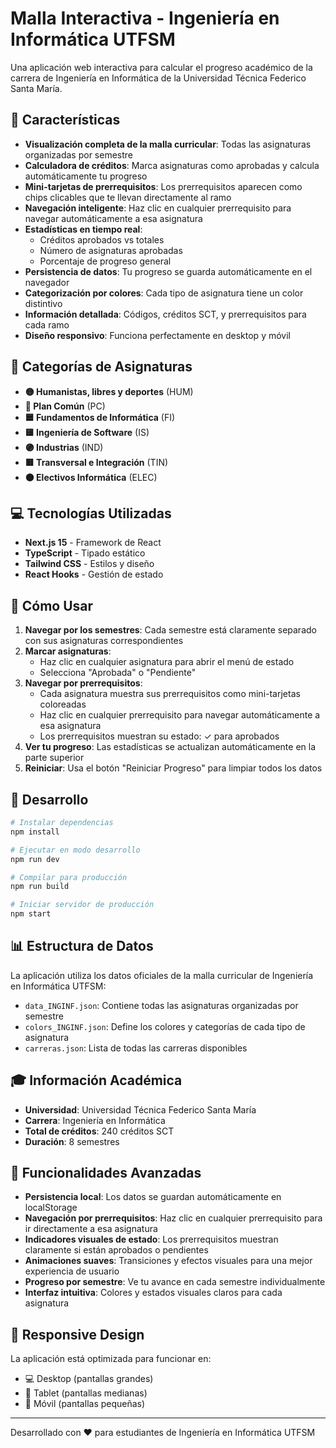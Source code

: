 # Malla Interactiva - Ingeniería en Informática UTFSM

Una aplicación web interactiva para calcular el progreso académico de la carrera de Ingeniería en Informática de la Universidad Técnica Federico Santa María.

## 🚀 Características

- **Visualización completa de la malla curricular**: Todas las asignaturas organizadas por semestre
- **Calculadora de créditos**: Marca asignaturas como aprobadas y calcula automáticamente tu progreso
- **Mini-tarjetas de prerrequisitos**: Los prerrequisitos aparecen como chips clicables que te llevan directamente al ramo
- **Navegación inteligente**: Haz clic en cualquier prerrequisito para navegar automáticamente a esa asignatura
- **Estadísticas en tiempo real**: 
  - Créditos aprobados vs totales
  - Número de asignaturas aprobadas
  - Porcentaje de progreso general
- **Persistencia de datos**: Tu progreso se guarda automáticamente en el navegador
- **Categorización por colores**: Cada tipo de asignatura tiene un color distintivo
- **Información detallada**: Códigos, créditos SCT, y prerrequisitos para cada ramo
- **Diseño responsivo**: Funciona perfectamente en desktop y móvil

## 🎨 Categorías de Asignaturas

- **🟡 Humanistas, libres y deportes** (HUM)
- **🔵 Plan Común** (PC) 
- **🟦 Fundamentos de Informática** (FI)
- **🟨 Ingeniería de Software** (IS)
- **🟣 Industrias** (IND)
- **🟥 Transversal e Integración** (TIN)
- **🟠 Electivos Informática** (ELEC)

## 💻 Tecnologías Utilizadas

- **Next.js 15** - Framework de React
- **TypeScript** - Tipado estático
- **Tailwind CSS** - Estilos y diseño
- **React Hooks** - Gestión de estado

## 🎯 Cómo Usar

1. **Navegar por los semestres**: Cada semestre está claramente separado con sus asignaturas correspondientes
2. **Marcar asignaturas**:
   - Haz clic en cualquier asignatura para abrir el menú de estado
   - Selecciona "Aprobada" o "Pendiente"
3. **Navegar por prerrequisitos**:
   - Cada asignatura muestra sus prerrequisitos como mini-tarjetas coloreadas
   - Haz clic en cualquier prerrequisito para navegar automáticamente a esa asignatura
   - Los prerrequisitos muestran su estado: ✓ para aprobados
4. **Ver tu progreso**: Las estadísticas se actualizan automáticamente en la parte superior
5. **Reiniciar**: Usa el botón "Reiniciar Progreso" para limpiar todos los datos

## 🚀 Desarrollo

```bash
# Instalar dependencias
npm install

# Ejecutar en modo desarrollo
npm run dev

# Compilar para producción
npm run build

# Iniciar servidor de producción
npm start
```

## 📊 Estructura de Datos

La aplicación utiliza los datos oficiales de la malla curricular de Ingeniería en Informática UTFSM:

- `data_INGINF.json`: Contiene todas las asignaturas organizadas por semestre
- `colors_INGINF.json`: Define los colores y categorías de cada tipo de asignatura
- `carreras.json`: Lista de todas las carreras disponibles

## 🎓 Información Académica

- **Universidad**: Universidad Técnica Federico Santa María
- **Carrera**: Ingeniería en Informática
- **Total de créditos**: 240 créditos SCT
- **Duración**: 8 semestres

## 🔧 Funcionalidades Avanzadas

- **Persistencia local**: Los datos se guardan automáticamente en localStorage
- **Navegación por prerrequisitos**: Haz clic en cualquier prerrequisito para ir directamente a esa asignatura
- **Indicadores visuales de estado**: Los prerrequisitos muestran claramente si están aprobados o pendientes
- **Animaciones suaves**: Transiciones y efectos visuales para una mejor experiencia de usuario
- **Progreso por semestre**: Ve tu avance en cada semestre individualmente
- **Interfaz intuitiva**: Colores y estados visuales claros para cada asignatura

## 📱 Responsive Design

La aplicación está optimizada para funcionar en:
- 💻 Desktop (pantallas grandes)
- 💊 Tablet (pantallas medianas)
- 📱 Móvil (pantallas pequeñas)

---

Desarrollado con ❤️ para estudiantes de Ingeniería en Informática UTFSM
